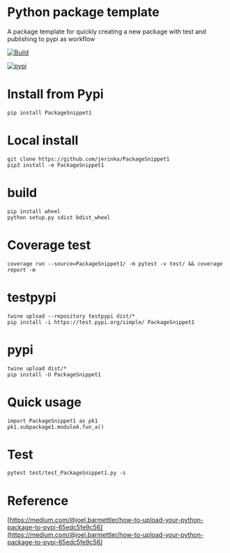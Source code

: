 # Python package template
A package template for quickly creating a new package with test and publishing to pypi as workflow

[![Build](https://github.com/jerinka/PackageSnippet1/actions/workflows/main.yml/badge.svg)](https://github.com/jerinka/PackageSnippet1/actions/workflows/main.yml)

[![pypi](https://github.com/jerinka/PackageSnippet1/actions/workflows/python-publish.yml/badge.svg)](https://github.com/jerinka/PackageSnippet1/actions/workflows/python-publish.yml)

# Install from Pypi
```pip install PackageSnippet1```

# Local install
```git clone https://github.com/jerinka/PackageSnippet1```\
```pip3 install -e PackageSnippet1```

# build
```pip install wheel```\
```python setup.py sdist bdist_wheel```

# Coverage test
```coverage run --source=PackageSnippet1/ -m pytest -v test/ && coverage report -m```

# testpypi
```twine upload --repository testpypi dist/* ```\
```pip install -i https://test.pypi.org/simple/ PackageSnippet1 ```

# pypi
```twine upload dist/*```\
```pip install -U PackageSnippet1```

# Quick usage
```import PackageSnippet1 as pk1```\
```pk1.subpackage1.moduleA.fun_a()```

# Test
```pytest test/test_PackageSnippet1.py -s```

# Reference
[https://medium.com/@joel.barmettler/how-to-upload-your-python-package-to-pypi-65edc5fe9c56](https://medium.com/@joel.barmettler/how-to-upload-your-python-package-to-pypi-65edc5fe9c56)










